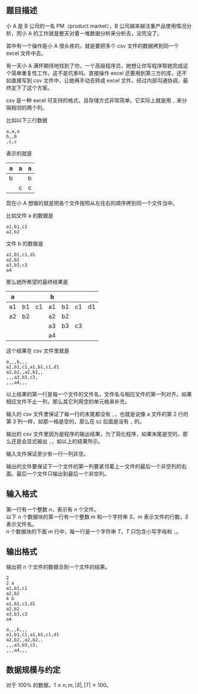 ## 题目描述

小 A 是 B 公司的一名 PM（product market），B 公司越来越注重产品使用情况分析，而小 A 的工作就是整天对着一堆数据分析来分析去，没完没了。

其中有一个操作是小 A 很头疼的，就是要把多个 csv 文件的数据拷到同一个 excel 文件中去。

有一天小 A 满怀期待地找到了你，一个高级程序员，她想让你写程序帮她完成这个简单重复性工作。这不是坑爹吗，直接操作 excel 还要用到第三方的库，还不如直接写到 csv 文件中，让她再手动去转成 excel 文件。经过内部沟通协调，最终定下了这个方案。

csv 是一种 excel 可支持的格式，且存储方式非常简单。它实际上就是用 `,` 来分隔相邻的两个列。

比如以下三行数据

```
a,a,a
b,,b
,c,c
```

表示的就是

| a | a | a |
| :----: | :----: | :----: |
| b |   | b |
|   | c | c |

现在小 A 想做的就是把各个文件按照从左往右的顺序拷到同一个文件当中。

比如文件 a 的数据是

```
a1,b1,c1
a2,b2
```

文件 b 的数据是

```
a1,b1,c1,d1
a2,b2
a3,b3,c3
a4
```

那么她所希望的最终结果是

| a |   |   | b |   |   |   |
| :----: | :----: | :----: | :----: | :----: | :----: | :----: |
| a1 | b1 | c1 | a1 | b1 | c1 | d1 |
| a2 | b2 |    | a2  | b2 |    |   |
|    |    |    | a3 | b3 | c3 |    |
|    |    |    | a4 |    |    |    |

这个结果在 csv 文件里就是

```
a,,,b,,,
a1,b1,c1,a1,b1,c1,d1
a2,b2,,a2,b2,,
,,,a3,b3,c3,
,,,a4,,,
```

以上结果的第一行是每一个文件的文件名，文件名与相应文件的第一列对齐。如果相应文件不止一列，那么其它列用空的单元格来补充。

输入的 csv 文件里保证了每一行的末尾都没有 `,`，也就是说像 a 文件的第 $2$ 行的第 $3$ 列一样，如那一格是空的，那么在 `b2` 后面是没有 `,` 的。

输出的 csv 文件里因为是程序的输出结果，为了简化程序，如果末尾是空的，那么还是会显式输出 `,`，如以上的结果所示。

输入文件保证至少有一行一列非空。

输出的文件要保证下一个文件的第一列要紧邻着上一文件的最后一个非空列的右面。最后一个文件只输出到最后一个非空列。

## 输入格式

第一行有一个整数 $n$，表示有 $n$ 个文件。  
以下 $n$ 个数据块的第一行有一个整数 $m$ 和一个字符串 $S$，$m$ 表示文件的行数，$S$ 表示文件名。  
$n$ 个数据块的下面 $m$ 行中，每一行是一个字符串 $T$，$T$ 只包含小写字母和 `,`。

## 输出格式

输出把 $n$ 个文件的数据合到一个文件的结果。

```input1
2
2 a
a1,b1,c1
a2,b2
4 b
a1,b1,c1,d1
a2,b2
a3,b3,c3
a4
```

```output1
a,,,b,,,
a1,b1,c1,a1,b1,c1,d1
a2,b2,,a2,b2,,
,,,a3,b3,c3,
,,,a4,,,
```

## 数据规模与约定

对于 $100\%$ 的数据，$1\leq n,m,|S|,|T|\leq 100$。